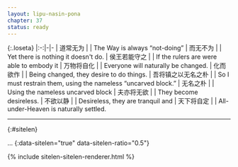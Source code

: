 ```yaml
---
layout: lipu-nasin-pona
chapter: 37
status: ready
---
```


{:.loseta}
|:-:|-|-
| 道常无为 |  | The Way is always “not-doing”
| 而无不为 |  | Yet there is nothing it doesn't do.
| 侯王若能守之 |  | If the rulers are were able to embody it
| 万物将自化 |  | Everyone will naturally be changed.
| 化而欲作 |  | Being changed, they desire to do things.
| 吾将镇<wbr/>之以<wbr/>无名之朴 |  | So I must restrain them, using the nameless “uncarved block.”
| 无名之朴 |  | Using the nameless uncarved block
| 夫亦将无欲 |  | They become desireless.
| 不欲以静 |  | Desireless, they are tranquil and
| 天下将自定 |  | All-under-Heaven is naturally settled.

-------
{:#sitelen}

...
{:data-sitelen="true" data-sitelen-ratio="0.5"}

{% include sitelen-sitelen-renderer.html %}
